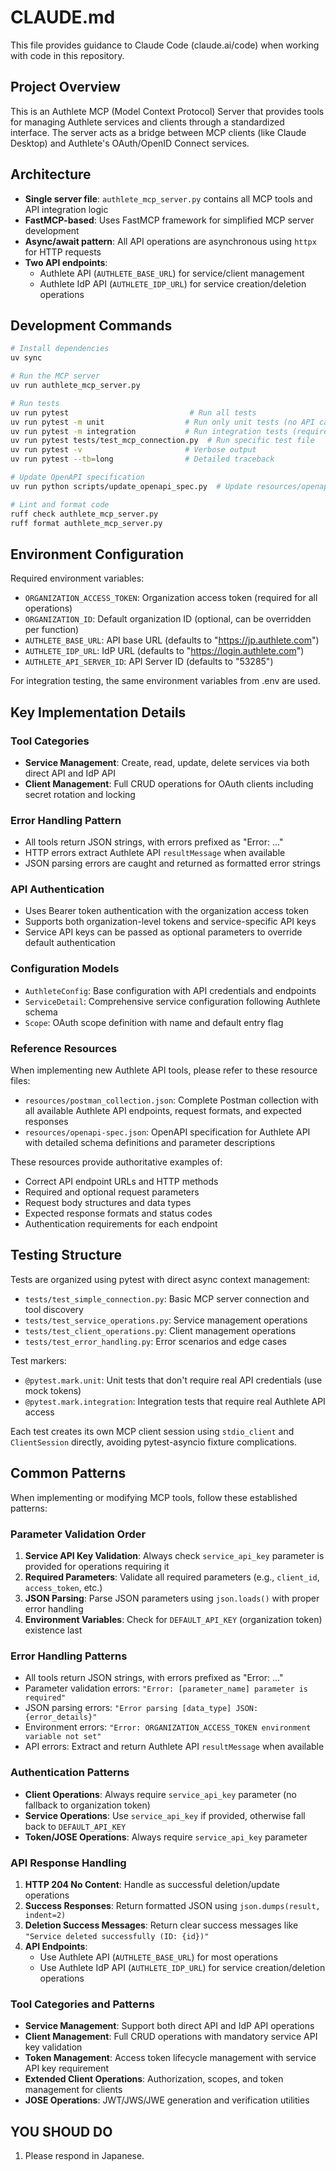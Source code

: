 # CLAUDE.md

This file provides guidance to Claude Code (claude.ai/code) when working with code in this repository.

## Project Overview

This is an Authlete MCP (Model Context Protocol) Server that provides tools for managing Authlete services and clients through a standardized interface. The server acts as a bridge between MCP clients (like Claude Desktop) and Authlete's OAuth/OpenID Connect services.

## Architecture

- **Single server file**: `authlete_mcp_server.py` contains all MCP tools and API integration logic
- **FastMCP-based**: Uses FastMCP framework for simplified MCP server development
- **Async/await pattern**: All API operations are asynchronous using `httpx` for HTTP requests
- **Two API endpoints**: 
  - Authlete API (`AUTHLETE_BASE_URL`) for service/client management
  - Authlete IdP API (`AUTHLETE_IDP_URL`) for service creation/deletion operations

## Development Commands

```bash
# Install dependencies
uv sync

# Run the MCP server
uv run authlete_mcp_server.py

# Run tests
uv run pytest                           # Run all tests
uv run pytest -m unit                  # Run only unit tests (no API calls)
uv run pytest -m integration           # Run integration tests (requires AUTHLETE_INTEGRATION_TOKEN)
uv run pytest tests/test_mcp_connection.py  # Run specific test file
uv run pytest -v                       # Verbose output
uv run pytest --tb=long                # Detailed traceback

# Update OpenAPI specification
uv run python scripts/update_openapi_spec.py  # Update resources/openapi-spec.json from latest Authlete docs

# Lint and format code
ruff check authlete_mcp_server.py
ruff format authlete_mcp_server.py
```

## Environment Configuration

Required environment variables:
- `ORGANIZATION_ACCESS_TOKEN`: Organization access token (required for all operations)
- `ORGANIZATION_ID`: Default organization ID (optional, can be overridden per function)
- `AUTHLETE_BASE_URL`: API base URL (defaults to "https://jp.authlete.com")
- `AUTHLETE_IDP_URL`: IdP URL (defaults to "https://login.authlete.com") 
- `AUTHLETE_API_SERVER_ID`: API Server ID (defaults to "53285")

For integration testing, the same environment variables from .env are used.

## Key Implementation Details

### Tool Categories
- **Service Management**: Create, read, update, delete services via both direct API and IdP API
- **Client Management**: Full CRUD operations for OAuth clients including secret rotation and locking

### Error Handling Pattern
- All tools return JSON strings, with errors prefixed as "Error: ..."
- HTTP errors extract Authlete API `resultMessage` when available
- JSON parsing errors are caught and returned as formatted error strings

### API Authentication
- Uses Bearer token authentication with the organization access token
- Supports both organization-level tokens and service-specific API keys
- Service API keys can be passed as optional parameters to override default authentication

### Configuration Models
- `AuthleteConfig`: Base configuration with API credentials and endpoints
- `ServiceDetail`: Comprehensive service configuration following Authlete schema
- `Scope`: OAuth scope definition with name and default entry flag

### Reference Resources
When implementing new Authlete API tools, please refer to these resource files:
- `resources/postman_collection.json`: Complete Postman collection with all available Authlete API endpoints, request formats, and expected responses
- `resources/openapi-spec.json`: OpenAPI specification for Authlete API with detailed schema definitions and parameter descriptions

These resources provide authoritative examples of:
- Correct API endpoint URLs and HTTP methods
- Required and optional request parameters
- Request body structures and data types
- Expected response formats and status codes
- Authentication requirements for each endpoint

## Testing Structure

Tests are organized using pytest with direct async context management:
- `tests/test_simple_connection.py`: Basic MCP server connection and tool discovery
- `tests/test_service_operations.py`: Service management operations 
- `tests/test_client_operations.py`: Client management operations
- `tests/test_error_handling.py`: Error scenarios and edge cases

Test markers:
- `@pytest.mark.unit`: Unit tests that don't require real API credentials (use mock tokens)
- `@pytest.mark.integration`: Integration tests that require real Authlete API access

Each test creates its own MCP client session using `stdio_client` and `ClientSession` directly, avoiding pytest-asyncio fixture complications.

## Common Patterns

When implementing or modifying MCP tools, follow these established patterns:

### Parameter Validation Order
1. **Service API Key Validation**: Always check `service_api_key` parameter is provided for operations requiring it
2. **Required Parameters**: Validate all required parameters (e.g., `client_id`, `access_token`, etc.)
3. **JSON Parsing**: Parse JSON parameters using `json.loads()` with proper error handling
4. **Environment Variables**: Check for `DEFAULT_API_KEY` (organization token) existence last

### Error Handling Patterns
- All tools return JSON strings, with errors prefixed as "Error: ..."
- Parameter validation errors: `"Error: [parameter_name] parameter is required"`
- JSON parsing errors: `"Error parsing [data_type] JSON: {error_details}"`
- Environment errors: `"Error: ORGANIZATION_ACCESS_TOKEN environment variable not set"`
- API errors: Extract and return Authlete API `resultMessage` when available

### Authentication Patterns
- **Client Operations**: Always require `service_api_key` parameter (no fallback to organization token)
- **Service Operations**: Use `service_api_key` if provided, otherwise fall back to `DEFAULT_API_KEY`
- **Token/JOSE Operations**: Always require `service_api_key` parameter

### API Response Handling
1. **HTTP 204 No Content**: Handle as successful deletion/update operations
2. **Success Responses**: Return formatted JSON using `json.dumps(result, indent=2)`
3. **Deletion Success Messages**: Return clear success messages like `"Service deleted successfully (ID: {id})"`
4. **API Endpoints**: 
   - Use Authlete API (`AUTHLETE_BASE_URL`) for most operations
   - Use Authlete IdP API (`AUTHLETE_IDP_URL`) for service creation/deletion operations

### Tool Categories and Patterns
- **Service Management**: Support both direct API and IdP API operations
- **Client Management**: Full CRUD operations with mandatory service API key validation
- **Token Management**: Access token lifecycle management with service API key requirement
- **Extended Client Operations**: Authorization, scopes, and token management for clients
- **JOSE Operations**: JWT/JWS/JWE generation and verification utilities

## YOU SHOUD DO

1. Please respond in Japanese.